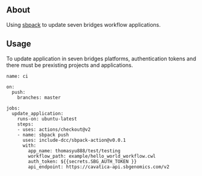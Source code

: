 ## About

Using [sbpack](https://github.com/rabix/sbpack) to update seven bridges workflow applications.

## Usage
To update application in seven bridges platforms, authentication tokens and there must be prexisting projects and applications.

```
name: ci

on:
  push:
    branches: master

jobs:
  update_application:
    runs-on: ubuntu-latest
    steps:
    - uses: actions/checkout@v2
    - name: sbpack push
      uses: include-dcc/sbpack-action@v0.0.1
      with:
        app_name: thomasyu888/test/testing
        workflow_path: example/hello_world_workflow.cwl
        auth_token: ${{secrets.SBG_AUTH_TOKEN }}
        api_endpoint: https://cavatica-api.sbgenomics.com/v2
```
